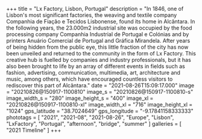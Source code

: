 +++
title = "Lx Factory, Lisbon, Portugal"
description = "In 1846, one of Lisbon's most significant factories, the weaving and textile company Companhia de Fiação e Tecidos Lisbonense, found its home in Alcântara. In the following years, the 23.000m2 industrial site was occupied by the food processing company Companhia Industrial de Portugal e Colónias and by printers Anuário Comercial de Portugal and Gráfica Mirandela. After years of being hidden from the public eye, this little fraction of the city has now been unveiled and returned to the community in the form of Lx Factory. This creative hub is fuelled by companies and industry professionals, but it has also been brought to life by an array of different events in fields such as fashion, advertising, communication, multimedia, art, architecture and music, among others, which have encouraged countless visitors to rediscover this part of Alcântara."
date = "2021-08-26T15:09:17.000"
image = "20210826@150917-1100810"
image_s = "20210826@150917-1100810-s"
image_width_s = "280"
image_height_s = "400"
image_xl = "20210826@150917-1100810-xl"
image_width_xl = "716"
image_height_xl = "1024"
gps_latitude = "38.7024649"
gps_longitude = "-9.17841158333333"
phototags = [ "2021", "2021-08", "2021-08-26", "Europe", "Lisbon", "LxFactory", "Portugal", "afternoon", "bridge", "summer" ]
galleries = [ "2021 Timeline" ]
+++
